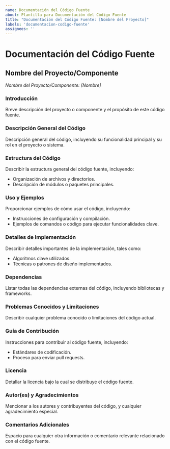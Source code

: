 ```yaml
---
name: Documentación del Código Fuente
about: Plantilla para Documentación del Código Fuente
title: "Documentación del Código Fuente: [Nombre del Proyecto]"
labels: 'documentacion-codigo-fuente'
assignees: ''
---
```

# Documentación del Código Fuente

## Nombre del Proyecto/Componente
*Nombre del Proyecto/Componente: [Nombre]*

### Introducción
Breve descripción del proyecto o componente y el propósito de este código fuente.

### Descripción General del Código
Descripción general del código, incluyendo su funcionalidad principal y su rol en el proyecto o sistema.

### Estructura del Código
Describir la estructura general del código fuente, incluyendo:
- Organización de archivos y directorios.
- Descripción de módulos o paquetes principales.

### Uso y Ejemplos
Proporcionar ejemplos de cómo usar el código, incluyendo:
- Instrucciones de configuración y compilación.
- Ejemplos de comandos o código para ejecutar funcionalidades clave.

### Detalles de Implementación
Describir detalles importantes de la implementación, tales como:
- Algoritmos clave utilizados.
- Técnicas o patrones de diseño implementados.

### Dependencias
Listar todas las dependencias externas del código, incluyendo bibliotecas y frameworks.

### Problemas Conocidos y Limitaciones
Describir cualquier problema conocido o limitaciones del código actual.

### Guía de Contribución
Instrucciones para contribuir al código fuente, incluyendo:
- Estándares de codificación.
- Proceso para enviar pull requests.

### Licencia
Detallar la licencia bajo la cual se distribuye el código fuente.

### Autor(es) y Agradecimientos
Mencionar a los autores y contribuyentes del código, y cualquier agradecimiento especial.

### Comentarios Adicionales
Espacio para cualquier otra información o comentario relevante relacionado con el código fuente.


